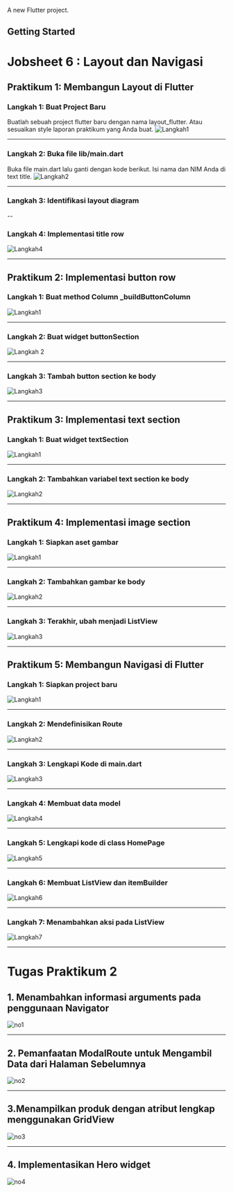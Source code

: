 
A new Flutter project.

## Getting Started

# Jobsheet 6 : Layout dan Navigasi

## Praktikum 1: Membangun Layout di Flutter

### Langkah 1: Buat Project Baru
Buatlah sebuah project flutter baru dengan nama layout_flutter. Atau sesuaikan style laporan praktikum yang Anda buat.
![Langkah1](images/01.png)

---

### Langkah 2: Buka file lib/main.dart
Buka file main.dart lalu ganti dengan kode berikut. Isi nama dan NIM Anda di text title.
![Langkah2](images/02.png)

---

### Langkah 3: Identifikasi layout diagram

--

### Langkah 4: Implementasi title row
![Langkah4](images/03.png)

---

## Praktikum 2: Implementasi button row

### Langkah 1: Buat method Column _buildButtonColumn
![Langkah1](images/04.png)

---

### Langkah 2: Buat widget buttonSection
![Langkah 2](images/05.png)

---

### Langkah 3: Tambah button section ke body
![Langkah3](images/06.png)

---

## Praktikum 3: Implementasi text section

### Langkah 1: Buat widget textSection
![Langkah1](images/07.png)

---

### Langkah 2: Tambahkan variabel text section ke body
![Langkah2](images/08.png)

---

## Praktikum 4: Implementasi image section

### Langkah 1: Siapkan aset gambar
![Langkah1](images/09.png)

---

### Langkah 2: Tambahkan gambar ke body
![Langkah2](images/10.png)

---

### Langkah 3: Terakhir, ubah menjadi ListView
![Langkah3](images/langkah3.gif)

---

## Praktikum 5: Membangun Navigasi di Flutter

### Langkah 1: Siapkan project baru
![Langkah1](images/11.png)

---

### Langkah 2: Mendefinisikan Route
![Langkah2](images/12.png)

---

### Langkah 3: Lengkapi Kode di main.dart
![Langkah3](images/13.png)

---

### Langkah 4: Membuat data model
![Langkah4](images/14.png)

---

### Langkah 5: Lengkapi kode di class HomePage
![Langkah5](images/15.png)

---

### Langkah 6: Membuat ListView dan itemBuilder
![Langkah6](images/16.png)

---

### Langkah 7: Menambahkan aksi pada ListView
![Langkah7](images/langkah7Prak5.gif)

---

# Tugas Praktikum 2

## 1. Menambahkan informasi arguments pada penggunaan Navigator
![no1](images/17.png)

--- 

## 2. Pemanfaatan ModalRoute untuk Mengambil Data dari Halaman Sebelumnya
![no2](images/18.png)

---

## 3.Menampilkan produk dengan atribut lengkap menggunakan GridView
![no3](images/nomer3.gif)

---

## 4. Implementasikan Hero widget
![no4](images/nomer4.gif)